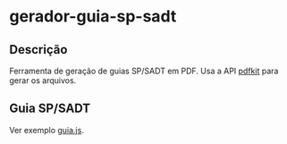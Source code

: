 # gerador-guia-sp-sadt

## Descrição

Ferramenta de geração de guias SP/SADT em PDF. Usa a API [pdfkit](http://pdfkit.org/) para gerar os arquivos.

## Guia SP/SADT

Ver exemplo [guia.js](exemplos/guia.js).
